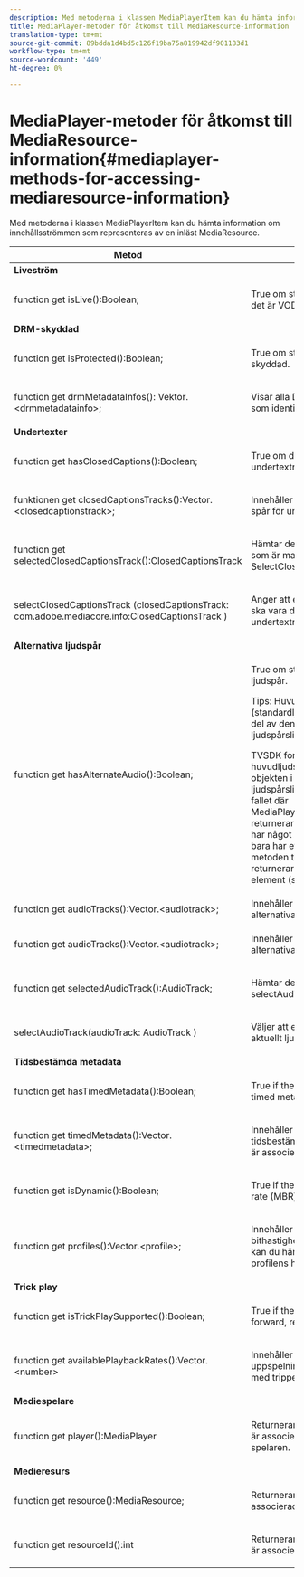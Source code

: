 ```yaml
---
description: Med metoderna i klassen MediaPlayerItem kan du hämta information om innehållsströmmen som representeras av en inläst MediaResource.
title: MediaPlayer-metoder för åtkomst till MediaResource-information
translation-type: tm+mt
source-git-commit: 89bdda1d4bd5c126f19ba75a819942df901183d1
workflow-type: tm+mt
source-wordcount: '449'
ht-degree: 0%

---
```



# MediaPlayer-metoder för åtkomst till MediaResource-information{#mediaplayer-methods-for-accessing-mediaresource-information}

Med metoderna i klassen MediaPlayerItem kan du hämta information om innehållsströmmen som representeras av en inläst MediaResource.

<table frame="all" colsep="1" rowsep="1" id="table_77B55D506FE24326A03D97AA087231FF"> 
 <thead> 
  <tr rowsep="1"> 
   <th colname="2" class="entry"> Metod </th> 
   <th colname="3" class="entry"> Beskrivning </th> 
  </tr> 
 </thead>
 <tbody> 
  <tr rowsep="1"> 
   <td colname="1"> <b>Liveström  </b> </td> 
   <td colname="2"> </td>
  </tr> 
  <tr rowsep="1"> 
   <td colname="2"> <span class="codeph"> function get isLive():Boolean;  </span> </td> 
   <td colname="3"> <p>True om strömmen är live; false om det är VOD. </p> </td> 
  </tr> 
  <tr rowsep="1"> 
   <td colname="1"> <b>DRM-skyddad</b> </td> 
   <td colname="2"> </td>
  </tr> 
  <tr rowsep="1"> 
   <td colname="2"> <span class="codeph"> function get isProtected():Boolean;  </span> </td> 
   <td colname="3"> <p>True om strömmen är DRM-skyddad. </p> </td> 
  </tr> 
  <tr rowsep="1"> 
   <td colname="2"> <span class="codeph"> function get drmMetadataInfos(): Vektor.&lt;drmmetadatainfo&gt;;  </span> </td> 
   <td colname="3"> <p>Visar alla DRM-metadataobjekt som identifieras i manifestet. </p> </td> 
  </tr> 
  <tr rowsep="1"> 
   <td colname="1"> <b>Undertexter</b> </td> 
   <td colname="2"> </td>
  </tr> 
  <tr rowsep="1"> 
   <td colname="2"> <span class="codeph"> function get hasClosedCaptions():Boolean;  </span> </td> 
   <td colname="3"> <p>True om det finns spår för undertextning. </p> </td> 
  </tr> 
  <tr rowsep="1"> 
   <td colname="2"> <span class="codeph"> funktionen get closedCaptionsTracks():Vector.&lt;closedcaptionstrack&gt;;  </span> </td> 
   <td colname="3"> <p>Innehåller en lista med tillgängliga spår för undertextning. </p> </td> 
  </tr> 
  <tr rowsep="1"> 
   <td colname="2"> <span class="codeph"> function get selectedClosedCaptionsTrack():ClosedCaptionsTrack  </span> </td> 
   <td colname="3"> <p>Hämtar det aktuella textningsspåret som är markerat med <span class="codeph"> SelectClosedCaptionsTrack </span>. </p> </td> 
  </tr> 
  <tr rowsep="1"> 
   <td colname="2"> <span class="codeph"> selectClosedCaptionsTrack (closedCaptionsTrack: com.adobe.mediacore.info:ClosedCaptionsTrack )  </span> </td> 
   <td colname="3"> <p>Anger att ett undertextningsspår ska vara det aktuella undertextningsspåret. </p> </td> 
  </tr> 
  <tr rowsep="1"> 
   <td colname="1"> <b>Alternativa ljudspår  </b> </td> 
   <td colname="2"> </td>
  </tr> 
  <tr rowsep="1"> 
   <td colname="2"> <span class="codeph"> function get hasAlternateAudio():Boolean;  </span> </td> 
   <td colname="3"> <p>True om strömmen har alternativa ljudspår. </p> <p>Tips:  Huvudljudspåret (standardljudspåret) är också en del av den alternativa ljudspårslistan. </p> <p>TVSDK for Desktop HLS betraktar huvudljudspåret som ett av objekten i den alternativa ljudspårslistan. Därför är det enda fallet där <span class="codeph"> MediaPlayerItem.hasAlternateAudio </span> returnerar false när strömmen inte har något ljud alls. Om innehållet bara har ett ljudspår returnerar metoden true och <span class="codeph"> get AudioTracks </span> returnerar en lista med ett enda element (standardljudspåret). </p> </td> 
  </tr> 
  <tr rowsep="1"> 
   <td colname="2"> <span class="codeph"> function get audioTracks():Vector.&lt;audiotrack&gt;;  </span> </td> 
   <td colname="3"> Innehåller en lista med tillgängliga alternativa ljudspår. </td> 
  </tr> 
  <tr rowsep="1"> 
   <td colname="2"> <span class="codeph"> function get audioTracks():Vector.&lt;audiotrack&gt;;  </span> </td> 
   <td colname="3"> <p>Innehåller en lista med tillgängliga alternativa ljudspår. </p> </td> 
  </tr> 
  <tr rowsep="1"> 
   <td colname="2"> <span class="codeph"> function get selectedAudioTrack():AudioTrack;  </span> </td> 
   <td colname="3"> <p>Hämtar det ljudspår som valts med <span class="codeph"> selectAudioTrack </span>. </p> </td> 
  </tr> 
  <tr rowsep="1"> 
   <td colname="2"> <span class="codeph"> selectAudioTrack(audioTrack: AudioTrack )  </span> </td> 
   <td colname="3"> <p>Väljer att ett ljudspår ska vara aktuellt ljudspår. </p> </td> 
  </tr> 
  <tr rowsep="1"> 
   <td colname="1"> <b>Tidsbestämda metadata</b> </td> 
   <td colname="2"> </td>
  </tr> 
  <tr rowsep="1"> 
   <td colname="2"> <span class="codeph"> function get hasTimedMetadata():Boolean;  </span> </td> 
   <td colname="3"> <p>True if the stream has associated timed metadata. </p> </td> 
  </tr> 
  <tr rowsep="1"> 
   <td colname="2"> <span class="codeph"> function get timedMetadata():Vector.&lt;timedmetadata&gt;;  </span> </td> 
   <td colname="3"> <p>Innehåller en lista med tidsbestämda metadataobjekt som är associerade med strömmen. </p> </td> 
  </tr> 
  <tr rowsep="1"> 
   <td colname="2"> <span class="codeph"> function get isDynamic():Boolean;  </span> </td> 
   <td colname="3"> <p>True if the stream is a multiple bit rate (MBR) stream. </p> </td> 
  </tr> 
  <tr rowsep="1"> 
   <td colname="2"> <span class="codeph"> function get profiles():Vector.&lt;profile&gt;;  </span> </td> 
   <td colname="3"> <p>Innehåller en lista med associerade bithastighetsprofiler. För varje profil kan du hämta dess bithastighet och profilens höjd och bredd. </p> </td> 
  </tr> 
  <tr rowsep="1"> 
   <td colname="1"> <b>Trick play  </b> </td> 
   <td colname="2"> </td>
  </tr> 
  <tr rowsep="1"> 
   <td colname="2"> <span class="codeph"> function get isTrickPlaySupported():Boolean;  </span> </td> 
   <td colname="3"> <p>True if the player supports fast forward, rewind, and resume. </p> </td> 
  </tr> 
  <tr rowsep="1"> 
   <td colname="2"> <span class="codeph"> function get availablePlaybackRates():Vector.&lt;number&gt; </span> </td> 
   <td colname="3"> <p>Innehåller en lista med tillgängliga uppspelningsfrekvenser i samband med trippelfunktionen. </p> </td> 
  </tr> 
  <tr rowsep="1"> 
   <td colname="1"> <b>Mediespelare  </b> </td> 
   <td colname="2"> </td>
  </tr> 
  <tr rowsep="1"> 
   <td colname="2"> <span class="codeph"> function get player():MediaPlayer  </span> </td> 
   <td colname="3"> <p>Returnerar den mediaspelare som är associerad med den här spelaren. </p> </td> 
  </tr> 
  <tr rowsep="1"> 
   <td colname="1"> <b>Medieresurs</b> </td> 
   <td colname="2"> </td>
  </tr> 
  <tr rowsep="1"> 
   <td colname="2"> <span class="codeph"> function get resource():MediaResource;  </span> </td> 
   <td colname="3"> <p>Returnerar den medieresurs som är associerad med det här objektet. </p> </td> 
  </tr> 
  <tr rowsep="0"> 
   <td colname="2"> <span class="codeph"> function get resourceId():int  </span> </td> 
   <td colname="3"> <p>Returnerar medieidentifieraren som är associerad med det här objektet. </p> </td> 
  </tr> 
 </tbody> 
</table>

